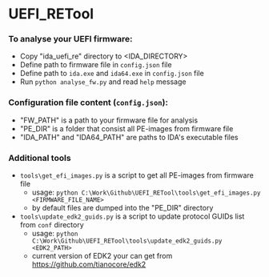 # UEFI_RETool
### To analyse your UEFI firmware:
 * Copy "ida_uefi_re" directory to <IDA_DIRECTORY>
 * Define path to firmware file in `config.json` file
 * Define path to `ida.exe` and `ida64.exe` in `config.json` file
 * Run `python analyse_fw.py` and read `help` message
### Configuration file content (`config.json`):
 * "FW_PATH" is a path to your firmware file for analysis
 * "PE_DIR" is a folder that consist all PE-images from firmware file
 * "IDA_PATH" and "IDA64_PATH" are paths to IDA's executable files
### Additional tools
 * `tools\get_efi_images.py` is a script to get all PE-images from firmware file
    - usage: `python C:\Work\Github\UEFI_RETool\tools\get_efi_images.py <FIRMWARE_FILE_NAME>`
    - by default files are dumped into the "PE_DIR" directory
 * `tools\update_edk2_guids.py` is a script to update protocol GUIDs list from `conf` directory
    - usage: `python C:\Work\Github\UEFI_RETool\tools\update_edk2_guids.py <EDK2_PATH>`
    - current version of EDK2 your can get from https://github.com/tianocore/edk2
